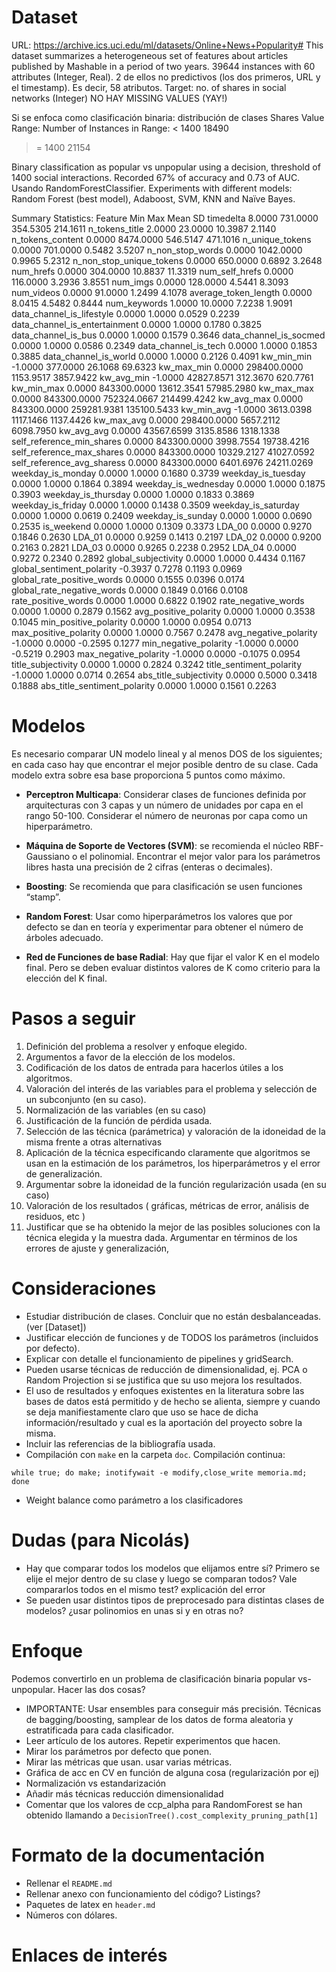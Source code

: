 # Dataset

URL: https://archive.ics.uci.edu/ml/datasets/Online+News+Popularity#
This dataset summarizes a heterogeneous set of features about articles published by Mashable in a period of two years.
39644 instances with 60 attributes (Integer, Real). 2 de ellos no predictivos (los dos primeros, URL y el timestamp). Es decir, 58 atributos.
Target: no. of shares in social networks (Integer)
NO HAY MISSING VALUES (YAY!)

Si se enfoca como clasificación binaria: distribución de clases
Shares Value Range:   Number of Instances in Range:
   <  1400            18490
   >= 1400            21154

Binary classification as popular vs unpopular using a decision, threshold of 1400 social interactions. Recorded 67% of accuracy and 0.73 of AUC. Usando RandomForestClassifier.
Experiments with different models: Random Forest (best model),
             Adaboost, SVM, KNN and Naïve Bayes.

Summary Statistics:
                       Feature       Min          Max         Mean           SD
                     timedelta    8.0000     731.0000     354.5305     214.1611
                n_tokens_title    2.0000      23.0000      10.3987       2.1140
              n_tokens_content    0.0000    8474.0000     546.5147     471.1016
               n_unique_tokens    0.0000     701.0000       0.5482       3.5207
              n_non_stop_words    0.0000    1042.0000       0.9965       5.2312
      n_non_stop_unique_tokens    0.0000     650.0000       0.6892       3.2648
                     num_hrefs    0.0000     304.0000      10.8837      11.3319
                num_self_hrefs    0.0000     116.0000       3.2936       3.8551
                      num_imgs    0.0000     128.0000       4.5441       8.3093
                    num_videos    0.0000      91.0000       1.2499       4.1078
          average_token_length    0.0000       8.0415       4.5482       0.8444
                  num_keywords    1.0000      10.0000       7.2238       1.9091
     data_channel_is_lifestyle    0.0000       1.0000       0.0529       0.2239
 data_channel_is_entertainment    0.0000       1.0000       0.1780       0.3825
           data_channel_is_bus    0.0000       1.0000       0.1579       0.3646
        data_channel_is_socmed    0.0000       1.0000       0.0586       0.2349
          data_channel_is_tech    0.0000       1.0000       0.1853       0.3885
         data_channel_is_world    0.0000       1.0000       0.2126       0.4091
                    kw_min_min   -1.0000     377.0000      26.1068      69.6323
                    kw_max_min    0.0000  298400.0000    1153.9517    3857.9422
                    kw_avg_min   -1.0000   42827.8571     312.3670     620.7761
                    kw_min_max    0.0000  843300.0000   13612.3541   57985.2980
                    kw_max_max    0.0000  843300.0000  752324.0667  214499.4242
                    kw_avg_max    0.0000  843300.0000  259281.9381  135100.5433
                    kw_min_avg   -1.0000    3613.0398    1117.1466    1137.4426
                    kw_max_avg    0.0000  298400.0000    5657.2112    6098.7950
                    kw_avg_avg    0.0000   43567.6599    3135.8586    1318.1338
     self_reference_min_shares    0.0000  843300.0000    3998.7554   19738.4216
     self_reference_max_shares    0.0000  843300.0000   10329.2127   41027.0592
    self_reference_avg_sharess    0.0000  843300.0000    6401.6976   24211.0269
             weekday_is_monday    0.0000       1.0000       0.1680       0.3739
            weekday_is_tuesday    0.0000       1.0000       0.1864       0.3894
          weekday_is_wednesday    0.0000       1.0000       0.1875       0.3903
           weekday_is_thursday    0.0000       1.0000       0.1833       0.3869
             weekday_is_friday    0.0000       1.0000       0.1438       0.3509
           weekday_is_saturday    0.0000       1.0000       0.0619       0.2409
             weekday_is_sunday    0.0000       1.0000       0.0690       0.2535
                    is_weekend    0.0000       1.0000       0.1309       0.3373
                        LDA_00    0.0000       0.9270       0.1846       0.2630
                        LDA_01    0.0000       0.9259       0.1413       0.2197
                        LDA_02    0.0000       0.9200       0.2163       0.2821
                        LDA_03    0.0000       0.9265       0.2238       0.2952
                        LDA_04    0.0000       0.9272       0.2340       0.2892
           global_subjectivity    0.0000       1.0000       0.4434       0.1167
     global_sentiment_polarity   -0.3937       0.7278       0.1193       0.0969
    global_rate_positive_words    0.0000       0.1555       0.0396       0.0174
    global_rate_negative_words    0.0000       0.1849       0.0166       0.0108
           rate_positive_words    0.0000       1.0000       0.6822       0.1902
           rate_negative_words    0.0000       1.0000       0.2879       0.1562
         avg_positive_polarity    0.0000       1.0000       0.3538       0.1045
         min_positive_polarity    0.0000       1.0000       0.0954       0.0713
         max_positive_polarity    0.0000       1.0000       0.7567       0.2478
         avg_negative_polarity   -1.0000       0.0000      -0.2595       0.1277
         min_negative_polarity   -1.0000       0.0000      -0.5219       0.2903
         max_negative_polarity   -1.0000       0.0000      -0.1075       0.0954
            title_subjectivity    0.0000       1.0000       0.2824       0.3242
      title_sentiment_polarity   -1.0000       1.0000       0.0714       0.2654
        abs_title_subjectivity    0.0000       0.5000       0.3418       0.1888
  abs_title_sentiment_polarity    0.0000       1.0000       0.1561       0.2263

# Modelos

Es necesario comparar UN modelo lineal y al menos DOS de los siguientes; en cada caso hay que encontrar el mejor posible dentro de su clase. Cada modelo extra sobre esa base proporciona 5 puntos como máximo.

- **Perceptron Multicapa**: Considerar clases de funciones definida por arquitecturas con 3 capas y un número de unidades por capa en el rango 50-100. Considerar el número de neuronas por capa como un hiperparámetro.

- **Máquina de Soporte de Vectores (SVM)**: se recomienda el núcleo RBF-Gaussiano o el polinomial. Encontrar el mejor valor para los parámetros libres hasta una precisión de 2 cifras (enteras o decimales).

- **Boosting**: Se recomienda que para clasificación se usen funciones “stamp”.

- **Random Forest**: Usar como hiperparámetros los valores que por defecto se dan en teoría y experimentar para obtener el número de árboles adecuado.

- **Red de Funciones de base Radial**: Hay que fijar el valor K en el modelo final. Pero se deben evaluar distintos valores de K como criterio para la elección del K final.

# Pasos a seguir

1. Definición del problema a resolver y enfoque elegido.
2. Argumentos a favor de la elección de los modelos.
3. Codificación de los datos de entrada para hacerlos útiles a los algoritmos.
4. Valoración del interés de las variables para el problema y selección de un subconjunto (en su caso).
5. Normalización de las variables (en su caso)
6. Justificación de la función de pérdida usada.
7. Selección de las técnica (parámetrica) y valoración de la idoneidad de la misma frente a otras alternativas
8. Aplicación de la técnica especificando claramente que algoritmos se usan en la estimación de los parámetros, los hiperparámetros y el error de generalización.
9. Argumentar sobre la idoneidad de la función regularización usada (en su caso)
10. Valoración de los resultados ( gráficas, métricas de error, análisis de residuos, etc )
11. Justificar que se ha obtenido la mejor de las posibles soluciones con la técnica elegida y la muestra dada. Argumentar en términos de los errores de ajuste y generalización,

# Consideraciones

- Estudiar distribución de clases. Concluir que no están desbalanceadas. (ver [Dataset])
- Justificar elección de funciones y de TODOS los parámetros (incluidos por defecto).
- Explicar con detalle el funcionamiento de pipelines y gridSearch.
- Pueden usarse técnicas de reducción de dimensionalidad, ej. PCA o Random Projection si se justifica que su uso mejora los resultados.
- El uso de resultados y enfoques existentes en la literatura sobre las bases de datos está permitido y de hecho se alienta, siempre y cuando se deja manifiestamente claro que uso se hace de dicha información/resultado y cual es la aportación del proyecto sobre la misma.
- Incluir las referencias de la bibliografía usada.
- Compilación con `make` en la carpeta `doc`. Compilación continua:
```
while true; do make; inotifywait -e modify,close_write memoria.md; done
```
- Weight balance como parámetro a los clasificadores

# Dudas (para Nicolás)

- Hay que comparar todos los modelos que elijamos entre sí? Primero se elije el mejor dentro de su clase y luego se comparan todos? Vale compararlos todos en el mismo test? explicación del error
- Se pueden usar distintos tipos de preprocesado para distintas clases de modelos? ¿usar polinomios en unas si y en otras no?


# Enfoque

Podemos convertirlo en un problema de clasificación binaria popular vs- unpopular. Hacer las dos cosas?

- IMPORTANTE: Usar ensembles para conseguir más precisión. Técnicas de bagging/boosting, samplear de los datos de forma aleatoria y estratificada para cada clasificador.
- Leer artículo de los autores. Repetir experimentos que hacen.
- Mirar los parámetros por defecto que ponen.
- Mirar las métricas que usan. usar varias métricas.
- Gráfica de acc en CV en función de alguna cosa (regularización por ej)
- Normalización vs estandarización
- Añadir más técnicas reducción dimensionalidad
- Comentar que los valores de ccp_alpha para RandomForest se han obtenido llamando a
`DecisionTree().cost_complexity_pruning_path[1]`

# Formato de la documentación

- Rellenar el `README.md`
- Rellenar anexo con funcionamiento del código? Listings?
- Paquetes de latex en `header.md`
- Números con dólares.

# Enlaces de interés
